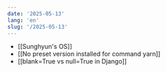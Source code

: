 ```yaml
---
date: '2025-05-13'
lang: 'en'
slug: '/2025-05-13'
---
```


- [[Sunghyun's OS]]
- [[No preset version installed for command yarn]]
- [[blank=True vs null=True in Django]]